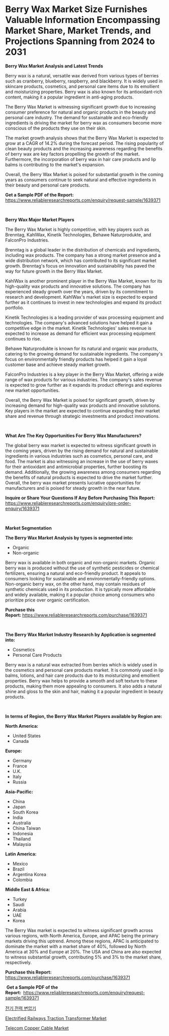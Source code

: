 <p><h1>Berry Wax Market Size Furnishes Valuable Information Encompassing Market Share, Market Trends, and Projections Spanning from 2024 to 2031</h1></p><p><strong>Berry Wax Market Analysis and Latest Trends</strong></p>
<p><p>Berry wax is a natural, versatile wax derived from various types of berries such as cranberry, blueberry, raspberry, and blackberry. It is widely used in skincare products, cosmetics, and personal care items due to its emollient and moisturizing properties. Berry wax is also known for its antioxidant-rich content, making it a popular ingredient in anti-aging products.</p><p>The Berry Wax Market is witnessing significant growth due to increasing consumer preference for natural and organic products in the beauty and personal care industry. The demand for sustainable and eco-friendly ingredients is driving the market for berry wax as consumers become more conscious of the products they use on their skin.</p><p>The market growth analysis shows that the Berry Wax Market is expected to grow at a CAGR of 14.2% during the forecast period. The rising popularity of clean beauty products and the increasing awareness regarding the benefits of berry wax are key factors propelling the growth of the market. Furthermore, the incorporation of berry wax in hair care products and lip balms is contributing to the market's expansion.</p><p>Overall, the Berry Wax Market is poised for substantial growth in the coming years as consumers continue to seek natural and effective ingredients in their beauty and personal care products.</p></p>
<p><strong>Get a Sample PDF of the Report:&nbsp;</strong> <a href="https://www.reliableresearchreports.com/enquiry/request-sample/1639371">https://www.reliableresearchreports.com/enquiry/request-sample/1639371</a></p>
<p>&nbsp;</p>
<p><strong>Berry Wax Major Market Players</strong></p>
<p><p>The Berry Wax Market is highly competitive, with key players such as Brenntag, KahlWax, Kinetik Technologies, Behawe Naturprodukte, and FalconPro Industries. </p><p>Brenntag is a global leader in the distribution of chemicals and ingredients, including wax products. The company has a strong market presence and a wide distribution network, which has contributed to its significant market growth. Brenntag's focus on innovation and sustainability has paved the way for future growth in the Berry Wax Market.</p><p>KahlWax is another prominent player in the Berry Wax Market, known for its high-quality wax products and innovative solutions. The company has experienced steady growth over the years, driven by its commitment to research and development. KahlWax's market size is expected to expand further as it continues to invest in new technologies and expand its product portfolio.</p><p>Kinetik Technologies is a leading provider of wax processing equipment and technologies. The company's advanced solutions have helped it gain a competitive edge in the market. Kinetik Technologies' sales revenue is expected to increase as demand for efficient wax processing equipment continues to rise.</p><p>Behawe Naturprodukte is known for its natural and organic wax products, catering to the growing demand for sustainable ingredients. The company's focus on environmentally friendly products has helped it gain a loyal customer base and achieve steady market growth.</p><p>FalconPro Industries is a key player in the Berry Wax Market, offering a wide range of wax products for various industries. The company's sales revenue is expected to grow further as it expands its product offerings and explores new market opportunities. </p><p>Overall, the Berry Wax Market is poised for significant growth, driven by increasing demand for high-quality wax products and innovative solutions. Key players in the market are expected to continue expanding their market share and revenue through strategic investments and product innovations.</p></p>
<p>&nbsp;</p>
<p><strong>What Are The Key Opportunities For Berry Wax Manufacturers?</strong></p>
<p><p>The global berry wax market is expected to witness significant growth in the coming years, driven by the rising demand for natural and sustainable ingredients in various industries such as cosmetics, personal care, and food. The market is also witnessing an increase in the use of berry waxes for their antioxidant and antimicrobial properties, further boosting its demand. Additionally, the growing awareness among consumers regarding the benefits of natural products is expected to drive the market further. Overall, the berry wax market presents lucrative opportunities for manufacturers and is poised for steady growth in the near future.</p></p>
<p><strong>Inquire or Share Your Questions If Any Before Purchasing This Report:</strong> <a href="https://www.reliableresearchreports.com/enquiry/pre-order-enquiry/1639371">https://www.reliableresearchreports.com/enquiry/pre-order-enquiry/1639371</a></p>
<p>&nbsp;</p>
<p><strong>Market Segmentation</strong></p>
<p><strong>The Berry Wax Market Analysis by types is segmented into:</strong></p>
<p><ul><li>Organic</li><li>Non-organic</li></ul></p>
<p><p>Berry wax is available in both organic and non-organic markets. Organic berry wax is produced without the use of synthetic pesticides or chemical fertilizers, ensuring a natural and eco-friendly product. It appeals to consumers looking for sustainable and environmentally-friendly options. Non-organic berry wax, on the other hand, may contain residues of synthetic chemicals used in its production. It is typically more affordable and widely available, making it a popular choice among consumers who prioritize price over organic certification.</p></p>
<p><strong>Purchase this Report:&nbsp;</strong><a href="https://www.reliableresearchreports.com/purchase/1639371">https://www.reliableresearchreports.com/purchase/1639371</a></p>
<p>&nbsp;</p>
<p><strong>The Berry Wax Market Industry Research by Application is segmented into:</strong></p>
<p><ul><li>Cosmetics</li><li>Personal Care Products</li></ul></p>
<p><p>Berry wax is a natural wax extracted from berries which is widely used in the cosmetics and personal care products market. It is commonly used in lip balms, lotions, and hair care products due to its moisturizing and emollient properties. Berry wax helps to provide a smooth and soft texture to these products, making them more appealing to consumers. It also adds a natural shine and gloss to the skin and hair, making it a popular ingredient in beauty products.</p></p>
<p>&nbsp;</p>
<p><strong>In terms of Region, the Berry Wax Market Players available by Region are:</strong></p>
<p>
    <p> <strong> North America: </strong>
        <ul>
            <li>United States</li>
            <li>Canada</li>
        </ul>
        </p> 
    <p> <strong> Europe: </strong>
        <ul>
            <li>Germany</li>
            <li>France</li>
            <li>U.K.</li>
            <li>Italy</li>
            <li>Russia</li>
        </ul>
        </p> 
    <p> <strong> Asia-Pacific: </strong>
        <ul>
            <li>China</li>
            <li>Japan</li>
            <li>South Korea</li>
            <li>India</li>
            <li>Australia</li>
            <li>China Taiwan</li>
            <li>Indonesia</li>
            <li>Thailand</li>
            <li>Malaysia</li>
        </ul>
        </p> 
    <p> <strong> Latin America: </strong>
        <ul>
            <li>Mexico</li>
            <li>Brazil</li>
            <li>Argentina Korea</li>
            <li>Colombia</li>
        </ul>
        </p> 
    <p> <strong> Middle East & Africa: </strong>
        <ul>
            <li>Turkey</li>
            <li>Saudi</li>
            <li>Arabia</li>
            <li>UAE</li>
            <li>Korea</li>
        </ul>
    </p>
    </p>
<p><p>The Berry Wax market is expected to witness significant growth across various regions, with North America, Europe, and APAC being the primary markets driving this uptrend. Among these regions, APAC is anticipated to dominate the market with a market share of 40%, followed by North America at 30% and Europe at 20%. The USA and China are also expected to witness substantial growth, contributing 5% and 3% to the market share, respectively.</p></p>
<p><strong>Purchase this Report: </strong><a href="https://www.reliableresearchreports.com/purchase/1639371">https://www.reliableresearchreports.com/purchase/1639371</a></p>
<p>&nbsp;<strong>Get a Sample PDF of the Report:&nbsp;&nbsp;</strong><a href="https://www.reliableresearchreports.com/enquiry/request-sample/1639371">https://www.reliableresearchreports.com/enquiry/request-sample/1639371</a></p>
<p><strong></strong></p>
<p><p><a href="https://github.com/mpodehpw07370073/Market-Research-Report-List-1/blob/main/7096219193588.md">전기 전력 변압기</a></p><p><a href="https://chivalrous-flock-a86.notion.site/Electrified-Railways-Traction-Transformer-Market-Size-Global-Industry-Overview-Market-Segmentation-b704689dc7594f1e8a594301bb12ad6f">Electrified Railways Traction Transformer Market</a></p><p><a href="https://github.com/FassouRP/Market-Research-Report-List-3/blob/main/telecom-copper-cable-market.md">Telecom Copper Cable Market</a></p></p>